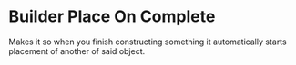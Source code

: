 # Builder Place On Complete
Makes it so when you finish constructing something it automatically starts placement of another of said object.
